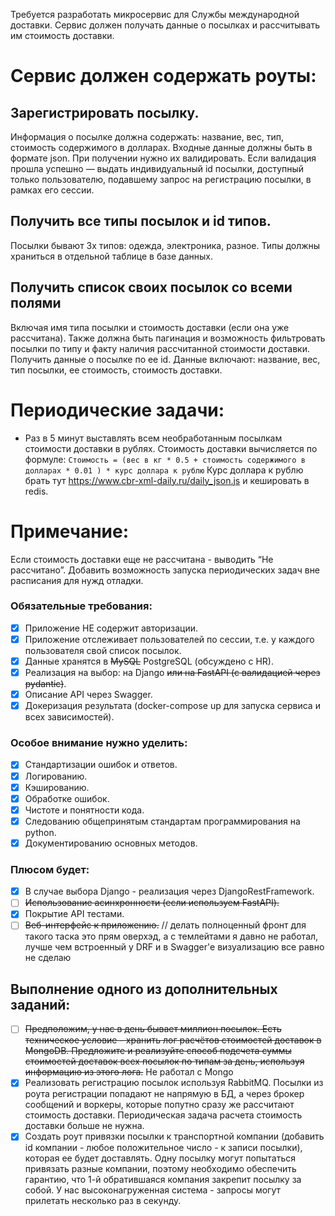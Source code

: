 Требуется разработать микросервис для Службы международной доставки. Сервис
должен получать данные о посылках и рассчитывать им стоимость доставки.

# Сервис должен содержать роуты:

## Зарегистрировать посылку.

Информация о посылке должна содержать: название, вес, тип, стоимость
содержимого в долларах. Входные данные должны быть в формате json. При
получении нужно их валидировать. Если валидация прошла успешно — выдать
индивидуальный id посылки, доступный только пользователю, подавшему запрос на
регистрацию посылки, в рамках его сессии.

## Получить все типы посылок и id типов.

Посылки бывают 3х типов: одежда, электроника, разное. Типы должны храниться в
отдельной таблице в базе данных.

## Получить список своих посылок со всеми полями

Включая имя типа посылки и стоимость доставки (если она уже рассчитана). Также
должна быть пагинация и возможность фильтровать посылки по типу и факту наличия
рассчитанной стоимости доставки.
Получить данные о посылке по ее id. Данные включают: название, вес, тип
посылки, ее стоимость, стоимость доставки.

# Периодические задачи:

- Раз в 5 минут выставлять всем необработанным посылкам стоимости доставки в
  рублях.
  Стоимость доставки вычисляется по
  формуле: `Стоимость = (вес в кг * 0.5 + стоимость содержимого в долларах * 0.01 ) * курс доллара к рублю`
  Курс доллара к рублю брать тут https://www.cbr-xml-daily.ru/daily_json.js и
  кешировать в redis.

# Примечание:

Если стоимость доставки еще не рассчитана - выводить “Не рассчитано”.
Добавить возможность запуска периодических задач вне расписания для нужд
отладки.

### Обязательные требования:

-[x] Приложение НЕ содержит авторизации.
-[x] Приложение отслеживает пользователей по сессии, т.е. у каждого
 пользователя свой список посылок.
-[x] Данные хранятся в ~~MySQL~~ PostgreSQL (обсуждено с HR).
-[x] Реализация на выбор: на Django ~~или на FastAPI (с валидацией через
 pydantic)~~.
-[x] Описание API через Swagger.
-[x] Докеризация результата (docker-compose up для запуска сервиса и всех
 зависимостей).

### Особое внимание нужно уделить:

-[x] Стандартизации ошибок и ответов.
-[x] Логированию.
-[x] Кэшированию.
-[x] Обработке ошибок.
-[x] Чистоте и понятности кода.
-[x] Следованию общепринятым стандартам программирования на python.
-[x] Документированию основных методов.

### Плюсом будет:

-[x] В случае выбора Django - реализация через DjangoRestFramework.
-[ ] ~~Использование асинхронности (если используем FastAPI).~~
-[x] Покрытие API тестами.
-[ ] ~~Веб-интерфейс к приложению.~~ // делать полноценный фронт для такого
 таска это прям оверхэд, а с темлейтами я давно не работал, лучше
 чем встроенный у DRF и в Swagger'e визуализацию все равно не сделаю

## Выполнение одного из дополнительных заданий:

-[ ] ~~Предположим, у нас в день бывает миллион посылок. Есть техническое
 условие - хранить лог расчётов стоимостей доставок в MongoDB. Предложите и
 реализуйте способ подсчета суммы стоимостей доставок всех посылок по типам за
 день, используя информацию из этого лога.~~ Не работал с Mongo
-[x] Реализовать регистрацию посылок используя RabbitMQ. Посылки из роута
 регистрации попадают не напрямую в БД, а через брокер сообщений и воркеры,
 которые попутно сразу же рассчитают стоимость доставки. Периодическая задача
 расчета стоимость доставки больше не нужна.
-[x] Создать роут привязки посылки к транспортной компании (добавить id
 компании - любое положительное число - к записи посылки), которая ее будет
 доставлять. Одну посылку могут попытаться привязать разные компании, поэтому
 необходимо обеспечить гарантию, что 1-й обратившаяся компания закрепит посылку
 за собой. У нас высоконагруженная система - запросы могут прилетать несколько
 раз в секунду.